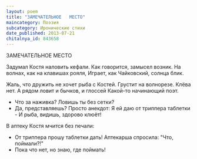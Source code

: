 ```yaml
---
layout: poem
title: "ЗАМЕЧАТЕЛЬНОЕ   МЕСТО"
maincategory: Поэзия
subcategory: Иронические стихи
date_published: 2013-07-21
chitalnya_id: 843658
---
```




ЗАМЕЧАТЕЛЬНОЕ МЕСТО 

Задумал Костя наловить кефали.
Как говорится, замысел возник.
На волнах, как на клавишах рояля,
Играет, как Чайковский, солнца блик.

Жаль, что дружить не хочет рыба с Костей.
Грустит на волнорезе. Клёва нет.
А рядом ловит и бычков, и глоссей
Какой-то начинающий поэт.

- Что за наживка? Ловишь ты без сетки?
- Да, представляешь? Просто анекдот:
Я ей даю от триппера таблетки -
И рыба, видишь, здорово клюёт!

В аптеку Костя мчится без печали:
- От триппера прошу таблетки дать!
Аптекарша спросила: "Что, поймали?!"
- Пока что нет, но знаю, где поймать!






